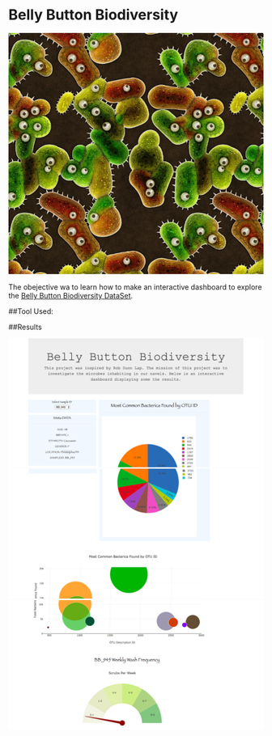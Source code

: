 # Belly Button Biodiversity

![Bacteria by filterforge.com](Images/bacteria_by_filterforgedotcom.jpg)

The obejective wa to learn how to make an interactive dashboard to explore the [Belly Button Biodiversity DataSet](http://robdunnlab.com/projects/belly-button-biodiversity/).

##Tool Used:



##Results

  ![](img.png)
  ![](img2.png)
  ![](img3.png)







